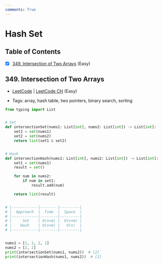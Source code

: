 ```yaml
---
comments: True
---
```


# Hash Set

## Table of Contents

- [x] [349. Intersection of Two Arrays](https://leetcode.cn/problems/intersection-of-two-arrays/) (Easy)

## 349. Intersection of Two Arrays

-   [LeetCode](https://leetcode.com/problems/intersection-of-two-arrays/) | [LeetCode CH](https://leetcode.cn/problems/intersection-of-two-arrays/) (Easy)

-   Tags: array, hash table, two pointers, binary search, sorting
```python title="349. Intersection of Two Arrays - Python Solution"
from typing import List


# Set
def intersectionSet(nums1: List[int], nums2: List[int]) -> List[int]:
    set1 = set(nums1)
    set2 = set(nums2)
    return list(set1 & set2)


# Hash
def intersectionHash(nums1: List[int], nums2: List[int]) -> List[int]:
    set1 = set(nums1)
    result = set()

    for num in nums2:
        if num in set1:
            result.add(num)

    return list(result)


# |------------|------- |---------|
# |  Approach  |  Time  |  Space  |
# |------------|--------|---------|
# |     Set    | O(n+m) |  O(n+m) |
# |    Hash    | O(n+m) |   O(n)  |
# |------------|--------|---------|


nums1 = [1, 2, 2, 1]
nums2 = [2, 2]
print(intersectionSet(nums1, nums2))  # [2]
print(intersectionHash(nums1, nums2))  # [2]

```

